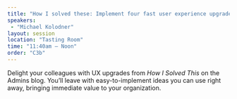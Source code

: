 ```yaml
---
title: "How I solved these: Implement four fast user experience upgrade ideas"
speakers:
 - "Michael Kolodner"
layout: session
location: "Tasting Room"
time: "11:40am — Noon"
order: "C3b"
---
```


Delight your colleagues with UX upgrades from *How I Solved This* on the Admins blog. 
You’ll leave with easy-to-implement ideas you can use right away, bringing immediate value to your organization.
